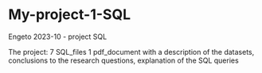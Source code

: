 # My-project-1-SQL
Engeto 2023-10 - project SQL

The project:
7 SQL_files
1 pdf_document with a description of the datasets, conclusions to the research questions, explanation of the SQL queries
